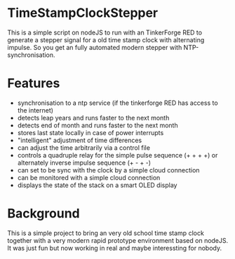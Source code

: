# TimeStampClockStepper
This is a simple script on nodeJS to run with an TinkerForge RED to generate a stepper signal for a old time stamp clock with alternating impulse. So you get an fully automated modern stepper with NTP-synchronisation.

# Features
- synchronisation to a ntp service (if the tinkerforge RED has access to the internet)
- detects leap years and runs faster to the next month
- detects end of month and runs faster to the next month
- stores last state locally in case of power interrupts
- "intelligent" adjustment of time differences
- can adjust the time arbitrarily via a control file
- controls a quadruple relay for the simple pulse sequence (+ + + +) or alternately inverse impulse sequence (+ - + -)
- can set to be sync with the clock by a simple cloud connection
- can be monitored with a simple cloud connection
- displays the state of the stack on a smart OLED display

# Background
This is a simple project to bring an very old school time stamp clock together with a very modern rapid prototype environment based on nodeJS. It was just fun but now working in real and maybe interessting for nobody.
